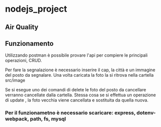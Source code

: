 # nodejs_project


## Air Quality

## Funzionamento

Utilizzando postman è possibile provare l'api per compiere le principali operazioni, CRUD. <br>

Per fare la segnalazione è necessario inserire il cap, la città e un immagine del posto da segnalare. Una volta caricata la foto la si ritrova nella cartella src/image <br>

Se si esegue uno dei comandi di delete le foto del posto da cancellare verranno cancellate dalla cartella. Stessa cosa se si effettua un operazione di update , la foto vecchia viene cancellata e sostituita da quella nuova.

### Per il funzionametno è necessario scaricare: express, dotenv-webpack, path, fs, mysql

